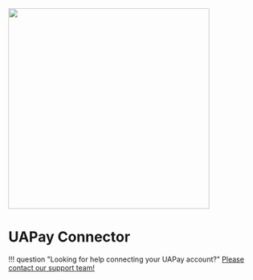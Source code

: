 <img src="https://static.openfintech.io/payment_providers/uapay/logo.svg?w=400" width="400px" >

# UAPay Connector

!!! question "Looking for help connecting your UAPay account?"
    [Please contact our support team!](mailto:support@paycore.io)
